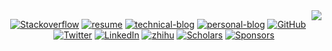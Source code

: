 <img align="right" src="https://github-readme-stats.vercel.app/api?username=dexhunter&show_icons=true&icon_color=000000&text_color=000000&bg_color=ffffff&hide_title=false&title_color=000000" />

<p align="center">
	<a href="https://stackoverflow.com/users/3253000/dexhunter"><img src="https://img.shields.io/stackexchange/stackoverflow/r/3253000?style=flat-square" alt="Stackoverflow"></a>
	<a href="https://github.com/dexhunter/yaacv/releases"><img src="https://img.shields.io/static/v1?label=EN&message=Resume&color=red" alt="resume"></a>
	<a href="http://blog.dex.moe"><img src="https://img.shields.io/badge/Technical-Blog-brightgreen" alt="technical-blog"></a>
	<a href="https://books.dex.moe"><img src="https://img.shields.io/badge/Personal-Blog-blueviolet" alt="personal-blog"></a>
	<a href="https://github.com/dexhunter"><img src="https://img.shields.io/github/followers/dexhunter.svg?label=GitHub&style=social" alt="GitHub"></a>
	<a href="https://twitter.com/dixingxu"><img src="https://img.shields.io/twitter/follow/dixingxu?label=Twitter&style=social" alt="Twitter"></a>
	<a href="https://www.linkedin.com/in/dex-xu"><img src="https://img.shields.io/badge/LinkedIn--_.svg?style=social&logo=linkedin" alt="LinkedIn"></a>
	<a href="https://www.zhihu.com/people/dex_hunter"><img src="https://img.shields.io/badge/知乎--_.svg?style=social&logo=zhihu" alt="zhihu"></a>
	<a href="https://scholar.google.co.jp/citations?user=8Ez_u30AAAAJ&hl=en"><img src="https://img.shields.io/badge/Citations-96-_.svg?style=social&logo=google-scholar" alt="Scholars"></a>
	<a href="https://github.com/sponsors/dexhunter"><img src="https://img.shields.io/badge/Sponsors--_.svg?style=social&logo=github&logoColor=EA4AAA" alt="Sponsors"></a>
</p>
